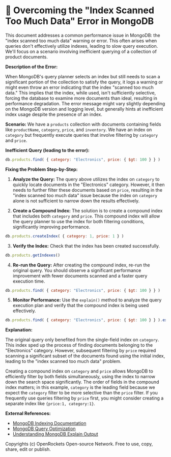 # 🐞 Overcoming the "Index Scanned Too Much Data" Error in MongoDB


This document addresses a common performance issue in MongoDB: the "index scanned too much data" warning or error. This often arises when queries don't effectively utilize indexes, leading to slow query execution.  We'll focus on a scenario involving inefficient querying of a collection of product documents.


**Description of the Error:**

When MongoDB's query planner selects an index but still needs to scan a significant portion of the collection to satisfy the query, it logs a warning or might even throw an error indicating that the index "scanned too much data."  This implies that the index, while used, isn't sufficiently selective, forcing the database to examine more documents than ideal, resulting in performance degradation. The error message might vary slightly depending on the MongoDB version and logging level, but generally hints at inefficient index usage despite the presence of an index.


**Scenario:**  We have a `products` collection with documents containing fields like `productName`, `category`, `price`, and `inventory`.  We have an index on `category` but frequently execute queries that involve filtering by `category` and `price`.

**Inefficient Query (leading to the error):**

```javascript
db.products.find( { category: "Electronics", price: { $gt: 100 } } )
```

**Fixing the Problem Step-by-Step:**

1. **Analyze the Query:** The query above utilizes the index on `category` to quickly locate documents in the "Electronics" category. However, it then needs to further filter these documents based on `price`,  resulting in the "index scanned too much data" issue because the index on `category` alone is not sufficient to narrow down the results effectively.

2. **Create a Compound Index:**  The solution is to create a compound index that includes both `category` and `price`.  This compound index will allow the query planner to use the index for both filtering conditions, significantly improving performance.

```javascript
db.products.createIndex( { category: 1, price: 1 } )
```

3. **Verify the Index:** Check that the index has been created successfully.

```javascript
db.products.getIndexes()
```

4. **Re-run the Query:** After creating the compound index, re-run the original query.  You should observe a significant performance improvement with fewer documents scanned and a faster query execution time.

```javascript
db.products.find( { category: "Electronics", price: { $gt: 100 } } )
```

5. **Monitor Performance:** Use the `explain()` method to analyze the query execution plan and verify that the compound index is being used effectively.

```javascript
db.products.find( { category: "Electronics", price: { $gt: 100 } } ).explain()
```


**Explanation:**

The original query only benefited from the single-field index on `category`. This index sped up the process of finding documents belonging to the "Electronics" category. However, subsequent filtering by `price` required scanning a significant subset of the documents found using the initial index, leading to the "index scanned too much data" problem.

Creating a compound index on `category` and `price` allows MongoDB to efficiently filter by both fields simultaneously, using the index to narrow down the search space significantly. The order of fields in the compound index matters; in this example, `category` is the leading field because we expect the `category` filter to be more selective than the `price` filter.  If you frequently use queries filtering by `price` first, you might consider creating a separate index like `{price:1, category:1}`.


**External References:**

* [MongoDB Indexing Documentation](https://www.mongodb.com/docs/manual/indexes/)
* [MongoDB Query Optimization](https://www.mongodb.com/docs/manual/core/query-optimization/)
* [Understanding MongoDB Explain Output](https://www.mongodb.com/docs/manual/reference/method/db.collection.explain/)


Copyrights (c) OpenRockets Open-source Network. Free to use, copy, share, edit or publish.

